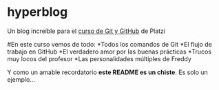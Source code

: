 # hyperblog
Un blog increíble para el [curso de Git y GitHub](https://platzi.com/cursos/git-github/) de Platzi


#En este curso vemos de todo:
*Todos los comandos de Git
*El flujo de trabajo en GitHub
*El verdadero amor por las buenas prácticas
*Trucos muy locos del profesor
*Las personalidades múltiples de Freddy

Y como un amable recordatorio **este README es un chiste**. Es solo un ejemplo...


